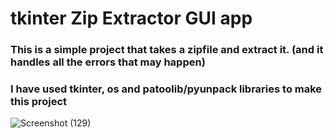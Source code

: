 # tkinter Zip Extractor GUI app

### This is a simple project that takes a zipfile and extract it. (and it handles all the errors that may happen)
### I have used tkinter, os and patoolib/pyunpack libraries to make this project

![Screenshot (129)](https://github.com/artinmohajeri/tkinter-Zip-Extractor/assets/95845593/78d1d2e5-635b-4f6f-8832-48f6ad49eafa)
